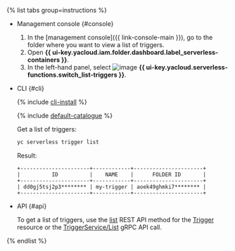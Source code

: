 {% list tabs group=instructions %}

- Management console {#console}

   1. In the [management console]({{ link-console-main }}), go to the folder where you want to view a list of triggers.
   1. Open **{{ ui-key.yacloud.iam.folder.dashboard.label_serverless-containers }}**.
   1. In the left-hand panel, select ![image](../../_assets/console-icons/gear-play.svg) **{{ ui-key.yacloud.serverless-functions.switch_list-triggers }}**.

- CLI {#cli}

   {% include [cli-install](../cli-install.md) %}

   {% include [default-catalogue](../default-catalogue.md) %}

   Get a list of triggers:

   ```bash
   yc serverless trigger list
   ```

   Result:

   ```text
   +----------------------+------------+----------------------+
   |          ID          |    NAME    |      FOLDER ID       |
   +----------------------+------------+----------------------+
   | dd0gj5tsj2p3******** | my-trigger | aoek49ghmki7******** |
   +----------------------+------------+----------------------+
   ```

- API {#api}

   To get a list of triggers, use the [list](../../serverless-containers/triggers/api-ref/Trigger/list.md) REST API method for the [Trigger](../../serverless-containers/triggers/api-ref/Trigger/index.md) resource or the [TriggerService/List](../../serverless-containers/triggers/api-ref/grpc/trigger_service.md#List) gRPC API call.

{% endlist %}
